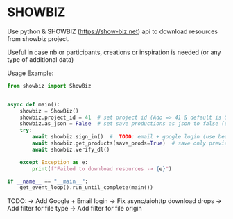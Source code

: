 # SHOWBIZ
Use python &amp; SHOWBIZ (https://show-biz.net) api to download resources from showbiz project.

Useful in case nb or participants, creations or inspiration is needed (or any type of additional data)

Usage Example:

```python
from showbiz import ShowBiz


async def main():
    showbiz = ShowBiz()
    showbiz.project_id = 41  # set project id (Ado => 41 & default is 0)
    showbiz.as_json = False  # set save productions as json to false (default is false)
    try:
        await showbiz.sign_in()  #  TODO: email + google login (use bearer token in the meantime)
        await showbiz.get_products(save_prods=True)  # save only preview productions
        await showbiz.verify_dl()

    except Exception as e:
        print(f"Failed to download resources -> {e}")

if __name__ == "__main__":
    get_event_loop().run_until_complete(main())
```


TODO: 
-> Add Google + Email login
-> Fix async/aiohttp download drops
-> Add filter for file type
-> Add filter for file origin
